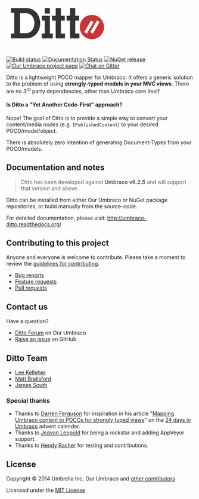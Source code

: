 <img height="100" src="docs/assets/img/ditto.png" style="margin-bottom: 20px">

[![Build status](https://img.shields.io/appveyor/ci/leekelleher/umbraco-ditto.svg)](https://ci.appveyor.com/project/leekelleher/umbraco-ditto)
[![Documentation Status](https://readthedocs.org/projects/umbraco-ditto/badge/?version=latest)](https://readthedocs.org/projects/umbraco-ditto/?badge=latest)
[![NuGet release](https://img.shields.io/nuget/v/Our.Umbraco.Ditto.svg)](https://www.nuget.org/packages/Our.Umbraco.Ditto)
[![Our Umbraco project page](https://img.shields.io/badge/our-umbraco-orange.svg)](https://our.umbraco.org/projects/developer-tools/ditto)
[![Chat on Gitter](https://img.shields.io/badge/gitter-join_chat-green.svg)](https://gitter.im/leekelleher/umbraco-ditto)

Ditto is a lightweight POCO mapper for Umbraco. It offers a generic solution to the problem of using **strongly-typed models in your MVC views**.
There are no 3<sup>rd</sup> party dependencies, other than Umbraco core itself.

#### Is Ditto a "Yet Another Code-First" approach?

Nope! The goal of Ditto is to provide a simple way to convert your content/media nodes (e.g. `IPublishedContent`) to your desired POCO/model/object.

There is absolutely zero intention of generating Document-Types from your POCO/models.

## Documentation and notes

> Ditto has been developed against **Umbraco v6.2.5** and will support that version and above.

Ditto can be installed from either Our Umbraco or NuGet package repositories, or build manually from the source-code.

For detailed documentation, please visit: http://umbraco-ditto.readthedocs.org/


## Contributing to this project

Anyone and everyone is welcome to contribute. Please take a moment to review the [guidelines for contributing](CONTRIBUTING.md).

* [Bug reports](CONTRIBUTING.md#bugs)
* [Feature requests](CONTRIBUTING.md#features)
* [Pull requests](CONTRIBUTING.md#pull-requests)


## Contact us

Have a question?

* [Ditto Forum](http://our.umbraco.org/projects/developer-tools/ditto/ditto-feedback/) on Our Umbraco
* [Raise an issue](https://github.com/leekelleher/umbraco-ditto/issues) on GitHub


## Ditto Team

* [Lee Kelleher](https://github.com/leekelleher)
* [Matt Brailsford](https://github.com/mattbrailsford)
* [James South](https://github.com/JimBobSquarePants)

### Special thanks

* Thanks to [Darren Ferguson](https://github.com/darrenferguson) for inspiration in his article "[Mapping Umbraco content to POCOs for strongly typed views](http://24days.in/umbraco/2013/mapping-content-to-pocos/)" on the [24 days in Umbraco](http://24days.in/umbraco/) advent calender.
* Thanks to [Jeavon Leopold](https://github.com/Jeavon) for being a rockstar and adding AppVeyor support.
* Thanks to [Hendy Racher](https://github.com/Hendy) for testing and contributions.


## License

Copyright &copy; 2014 Umbrella Inc, Our Umbraco and [other contributors](https://github.com/leekelleher/umbraco-ditto/graphs/contributors)

Licensed under the [MIT License](LICENSE.md)
